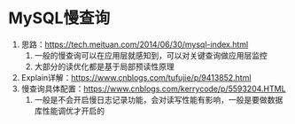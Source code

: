 # MySQL慢查询

1. 思路：https://tech.meituan.com/2014/06/30/mysql-index.html
   1. 一般的慢查询可以在应用层就感知到，可以对关键查询做应用层监控
   2. 大部分的读优化都是基于局部预读性原理
2. Explain详解：https://www.cnblogs.com/tufujie/p/9413852.html
3. 慢查询具体配置：https://www.cnblogs.com/kerrycode/p/5593204.HTML
   1. 一般是不会开启慢日志记录功能，会对读写性能有影响，一般是要做数据库性能调优才开启的